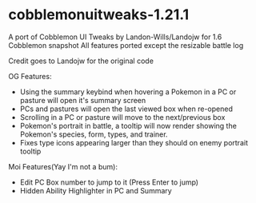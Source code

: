# cobblemonuitweaks-1.21.1
A port of Cobblemon UI Tweaks by Landon-Wills/Landojw for 1.6 Cobblemon snapshot
All features ported except the resizable battle log

Credit goes to Landojw for the original code

OG Features:
- Using the summary keybind when hovering a Pokemon in a PC or pasture will open it's summary screen
- PCs and pastures will open the last viewed box when re-opened 
- Scrolling in a PC or pasture will move to the next/previous box
- Pokemon's portrait in battle, a tooltip will now render showing the Pokemon's species, form, types, and trainer.
- Fixes type icons appearing larger than they should on enemy portrait tooltip

Moi Features(Yay I'm not a bum):
- Edit PC Box number to jump to it (Press Enter to jump)
- Hidden Ability Highlighter in PC and Summary
